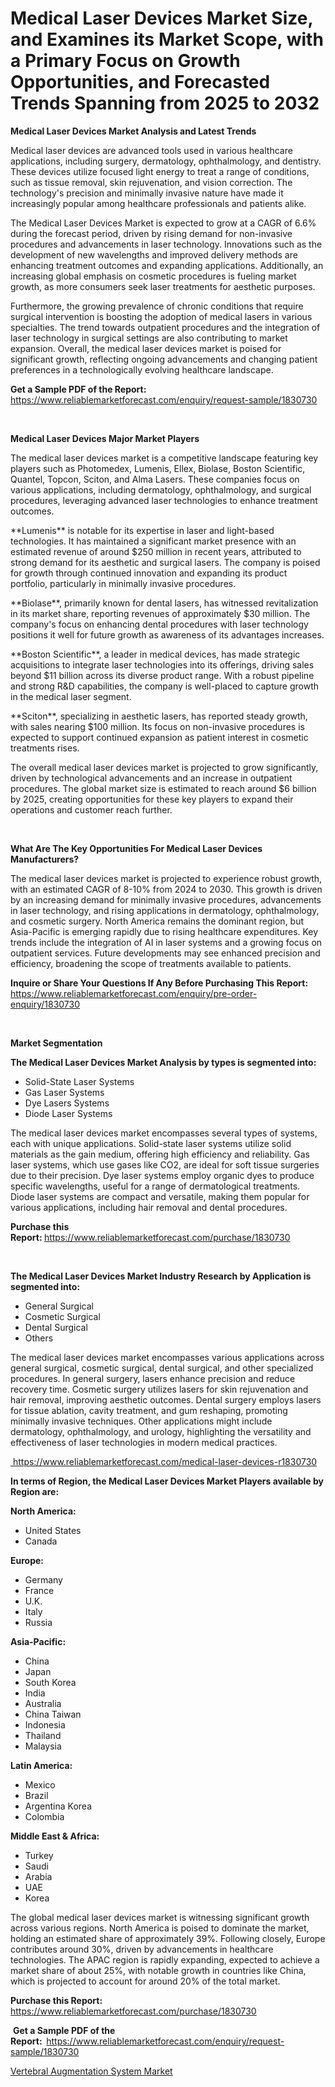 <p><h1>Medical Laser Devices Market Size, and Examines its Market Scope, with a Primary Focus on Growth Opportunities, and Forecasted Trends Spanning from 2025 to 2032</h1></p><p><strong>Medical Laser Devices Market Analysis and Latest Trends</strong></p>
<p><p>Medical laser devices are advanced tools used in various healthcare applications, including surgery, dermatology, ophthalmology, and dentistry. These devices utilize focused light energy to treat a range of conditions, such as tissue removal, skin rejuvenation, and vision correction. The technology's precision and minimally invasive nature have made it increasingly popular among healthcare professionals and patients alike.</p><p>The Medical Laser Devices Market is expected to grow at a CAGR of 6.6% during the forecast period, driven by rising demand for non-invasive procedures and advancements in laser technology. Innovations such as the development of new wavelengths and improved delivery methods are enhancing treatment outcomes and expanding applications. Additionally, an increasing global emphasis on cosmetic procedures is fueling market growth, as more consumers seek laser treatments for aesthetic purposes.</p><p>Furthermore, the growing prevalence of chronic conditions that require surgical intervention is boosting the adoption of medical lasers in various specialties. The trend towards outpatient procedures and the integration of laser technology in surgical settings are also contributing to market expansion. Overall, the medical laser devices market is poised for significant growth, reflecting ongoing advancements and changing patient preferences in a technologically evolving healthcare landscape.</p></p>
<p><strong>Get a Sample PDF of the Report:&nbsp;</strong> <a href="https://www.reliablemarketforecast.com/enquiry/request-sample/1830730?utm_campaign=2479&utm_medium=2&utm_source=Github&utm_content=ia&utm_term=03032025&utm_id=medical-laser-devices">https://www.reliablemarketforecast.com/enquiry/request-sample/1830730</a></p>
<p>&nbsp;</p>
<p><strong>Medical Laser Devices Major Market Players</strong></p>
<p><p>The medical laser devices market is a competitive landscape featuring key players such as Photomedex, Lumenis, Ellex, Biolase, Boston Scientific, Quantel, Topcon, Sciton, and Alma Lasers. These companies focus on various applications, including dermatology, ophthalmology, and surgical procedures, leveraging advanced laser technologies to enhance treatment outcomes.</p><p>**Lumenis** is notable for its expertise in laser and light-based technologies. It has maintained a significant market presence with an estimated revenue of around $250 million in recent years, attributed to strong demand for its aesthetic and surgical lasers. The company is poised for growth through continued innovation and expanding its product portfolio, particularly in minimally invasive procedures.</p><p>**Biolase**, primarily known for dental lasers, has witnessed revitalization in its market share, reporting revenues of approximately $30 million. The company's focus on enhancing dental procedures with laser technology positions it well for future growth as awareness of its advantages increases.</p><p>**Boston Scientific**, a leader in medical devices, has made strategic acquisitions to integrate laser technologies into its offerings, driving sales beyond $11 billion across its diverse product range. With a robust pipeline and strong R&D capabilities, the company is well-placed to capture growth in the medical laser segment.</p><p>**Sciton**, specializing in aesthetic lasers, has reported steady growth, with sales nearing $100 million. Its focus on non-invasive procedures is expected to support continued expansion as patient interest in cosmetic treatments rises.</p><p>The overall medical laser devices market is projected to grow significantly, driven by technological advancements and an increase in outpatient procedures. The global market size is estimated to reach around $6 billion by 2025, creating opportunities for these key players to expand their operations and customer reach further.</p></p>
<p>&nbsp;</p>
<p><strong>What Are The Key Opportunities For Medical Laser Devices Manufacturers?</strong></p>
<p><p>The medical laser devices market is projected to experience robust growth, with an estimated CAGR of 8-10% from 2024 to 2030. This growth is driven by an increasing demand for minimally invasive procedures, advancements in laser technology, and rising applications in dermatology, ophthalmology, and cosmetic surgery. North America remains the dominant region, but Asia-Pacific is emerging rapidly due to rising healthcare expenditures. Key trends include the integration of AI in laser systems and a growing focus on outpatient services. Future developments may see enhanced precision and efficiency, broadening the scope of treatments available to patients.</p></p>
<p><strong>Inquire or Share Your Questions If Any Before Purchasing This Report:</strong> <a href="https://www.reliablemarketforecast.com/enquiry/pre-order-enquiry/1830730?utm_campaign=2479&utm_medium=2&utm_source=Github&utm_content=ia&utm_term=03032025&utm_id=medical-laser-devices">https://www.reliablemarketforecast.com/enquiry/pre-order-enquiry/1830730</a></p>
<p>&nbsp;</p>
<p><strong>Market Segmentation</strong></p>
<p><strong>The Medical Laser Devices Market Analysis by types is segmented into:</strong></p>
<p><ul><li>Solid-State Laser Systems</li><li>Gas Laser Systems</li><li>Dye Lasers Systems</li><li>Diode Laser Systems</li></ul></p>
<p><p>The medical laser devices market encompasses several types of systems, each with unique applications. Solid-state laser systems utilize solid materials as the gain medium, offering high efficiency and reliability. Gas laser systems, which use gases like CO2, are ideal for soft tissue surgeries due to their precision. Dye laser systems employ organic dyes to produce specific wavelengths, useful for a range of dermatological treatments. Diode laser systems are compact and versatile, making them popular for various applications, including hair removal and dental procedures.</p></p>
<p><strong>Purchase this Report:&nbsp;</strong><a href="https://www.reliablemarketforecast.com/purchase/1830730?utm_campaign=2479&utm_medium=2&utm_source=Github&utm_content=ia&utm_term=03032025&utm_id=medical-laser-devices">https://www.reliablemarketforecast.com/purchase/1830730</a></p>
<p>&nbsp;</p>
<p><strong>The Medical Laser Devices Market Industry Research by Application is segmented into:</strong></p>
<p><ul><li>General Surgical</li><li>Cosmetic Surgical</li><li>Dental Surgical</li><li>Others</li></ul></p>
<p><p>The medical laser devices market encompasses various applications across general surgical, cosmetic surgical, dental surgical, and other specialized procedures. In general surgery, lasers enhance precision and reduce recovery time. Cosmetic surgery utilizes lasers for skin rejuvenation and hair removal, improving aesthetic outcomes. Dental surgery employs lasers for tissue ablation, cavity treatment, and gum reshaping, promoting minimally invasive techniques. Other applications might include dermatology, ophthalmology, and urology, highlighting the versatility and effectiveness of laser technologies in modern medical practices.</p></p>
<p><a href="https://www.reliablemarketforecast.com/medical-laser-devices-r1830730?utm_campaign=2479&utm_medium=2&utm_source=Github&utm_content=ia&utm_term=03032025&utm_id=medical-laser-devices">&nbsp;https://www.reliablemarketforecast.com/medical-laser-devices-r1830730</a></p>
<p><strong>In terms of Region, the Medical Laser Devices Market Players available by Region are:</strong></p>
<p>
    <p> <strong> North America: </strong>
        <ul>
            <li>United States</li>
            <li>Canada</li>
        </ul>
        </p> 
    <p> <strong> Europe: </strong>
        <ul>
            <li>Germany</li>
            <li>France</li>
            <li>U.K.</li>
            <li>Italy</li>
            <li>Russia</li>
        </ul>
        </p> 
    <p> <strong> Asia-Pacific: </strong>
        <ul>
            <li>China</li>
            <li>Japan</li>
            <li>South Korea</li>
            <li>India</li>
            <li>Australia</li>
            <li>China Taiwan</li>
            <li>Indonesia</li>
            <li>Thailand</li>
            <li>Malaysia</li>
        </ul>
        </p> 
    <p> <strong> Latin America: </strong>
        <ul>
            <li>Mexico</li>
            <li>Brazil</li>
            <li>Argentina Korea</li>
            <li>Colombia</li>
        </ul>
        </p> 
    <p> <strong> Middle East & Africa: </strong>
        <ul>
            <li>Turkey</li>
            <li>Saudi</li>
            <li>Arabia</li>
            <li>UAE</li>
            <li>Korea</li>
        </ul>
    </p>
    </p>
<p><p>The global medical laser devices market is witnessing significant growth across various regions. North America is poised to dominate the market, holding an estimated share of approximately 39%. Following closely, Europe contributes around 30%, driven by advancements in healthcare technologies. The APAC region is rapidly expanding, expected to achieve a market share of about 25%, with notable growth in countries like China, which is projected to account for around 20% of the total market.</p></p>
<p><strong>Purchase this Report: </strong><a href="https://www.reliablemarketforecast.com/purchase/1830730?utm_campaign=2479&utm_medium=2&utm_source=Github&utm_content=ia&utm_term=03032025&utm_id=medical-laser-devices">https://www.reliablemarketforecast.com/purchase/1830730</a></p>
<p>&nbsp;<strong>Get a Sample PDF of the Report:&nbsp;&nbsp;</strong><a href="https://www.reliablemarketforecast.com/enquiry/request-sample/1830730?utm_campaign=2479&utm_medium=2&utm_source=Github&utm_content=ia&utm_term=03032025&utm_id=medical-laser-devices">https://www.reliablemarketforecast.com/enquiry/request-sample/1830730</a></p>
<p><strong></strong></p>
<p><p><a href="https://github.com/voetzeszuh/Market-Research-Report-List-1/blob/main/vertebral-augmentation-system-market.md?utm_campaign=2479&utm_medium=2&utm_source=Github&utm_content=ia&utm_term=03032025&utm_id=medical-laser-devices">Vertebral Augmentation System Market</a></p></p>